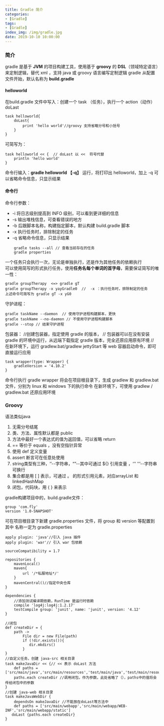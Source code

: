```yaml
---
title: Gradle 简介
categories:
- [Gradle]
tags:
- [Gradle]
index_img: /img/gradle.jpg
date: 2019-10-10 10:00:00
---
```


### 简介

gradle 是基于 **JVM** 的项目构建工具，使用基于 **groovy** 的 **DSL**（领域特定语言）来定制逻辑，替代 xml ，支持 java 或 groovy 语言编写定制逻辑
gradle 从配置文件开始，默认名称为 **build.gradle**

#### helloworld

在build.gradle 文件中写入：创建一个 task （任务），执行一个 action（动作）doLast

```
task helloworld{
    doLast{
        print 'hello world'//groovy 支持省略分号和小括号
    }
}
```

可简写为：
```
task helloworld << {  // doLast 以 <<  符号代替
    println 'hello world'
}
```

命令行输入：**gradle helloworld 【-q】** 运行，将打印出 helloworld，加上 -q 可以省略命令信息，只显示结果

#### 命令行

命令行参数：
* -i 将日志级别提高到 INFO 级别，可以看到更详细的信息
* -s 输出堆栈信息，可查看错误的地方
* -b 后跟脚本名称，构建指定脚本，默认构建 build.gradle 脚本
* -x 执行任务时，排除制定的任务
* -q 省略命令信息，只显示结果
```
    gradle tasks --all // 查看当前存在的任务
    gradle properties
``` 
一个任务只会执行一次，无论是单独执行，还是作为其他任务的依赖执行<br/>
可以使用简写的形式执行任务，使用**任务名每个单词的首字母**，需要保证简写的唯一性：

```
gradle groupTherapy  <=> gradle gT
gradle groupTherapy -x yayGradle0  //  -x ：执行任务时，排除制定的任务
上述命令可简写为 gradle gT -x yG0
```

守护进程：
```
gradle taskName --daemon  // 使用守护进程构建脚本，更快
gradle taskName --no-daemon // 不使用守护进程构建脚本
gradle --stop // 结束守护进程 
```

包装器：
//创建包装器，指定使用 gradle 的版本，
// 包装器可以在没有安装 gradle 的环境中运行，从远端下载指定 gradle 版本，完全还原应用原有环境
// 在新环境下，运行 gradlew.bat/gradlew jettyStart 等 web 容器启动命令，即可直接运行应用
```
task wrapper(type: Wrapper) {
    gradleVersion = '4.10.2'
}
```
命令行执行 gradle wrapper 将会在项目根目录下，生成 gradlew 和 gradlew.bat 文件，分别为 linux 和 windows 下的执行命令
在新环境下，可使用 gradlew / gradlew.bat 还原应用环境 
### Groovy

语法类似java

1. 无需分号结尾
2. 类、方法、属性默认都是 public
3. 方法中最好一个表达式的值为返回值，可以省略 return
4. == 等价于 equals ，没有空指针异常
5. 使用 def 定义变量
6. assert 断言可在任意处使用
7. string类型有三种，‘’--字符串，“”--其中可通过 ${} 引用变量 ，‘’‘ ’‘’--字符串可换行
8. 集合都是用 [ ] 表示，可通过 。 的形式引用元素，对应arrayList 和 linkedHashMap
9. 闭包，代码块，用 { } 来表示

gradle构建项目中的，build.gradle文件：

```
group 'com.fly'
version '1.0-SNAPSHOT'
```

可在项目根目录下新建 gradle.properties 文件，将 group 和 version 等配置到其中
名称一定为 gradle.properties

```
apply plugin: 'java'//引入 java 插件
apply plugin: 'war'// 引入 war 包依赖

sourceCompatibility = 1.7

repositories {
    mavenLocal()
    maven{
        url '/*私服地址*/'
    }
    mavenCentral()//指定中央仓库
}

dependencies {
    //添加测试编译期依赖，RunTime 是运行时依赖
    compile 'log4j:log4j:1.2.17'
    testCompile group: 'junit', name: 'junit', version: '4.12'
}

//闭包
def createDir = {
    path ->
        File dir = new File(path)
        if (!dir.exists()){
           dir.mkdirs()
        }
}
//自定义任务，创建 java-src 相关目录
task makeJavaDir << {// << 表示 doLast 方法
    def paths = ['src/main/java','src/main/resources','test/main/java','test/main/resources']
    paths.each createDir //调用闭包，作为参数，此处省略了（），paths中的值将会传给闭包中的参数
}
//创建 java-web 相关目录
task makeJavaWebDir {
    dependsOn makeJavaDir //不能放在doLast等方法中
    def paths = ['src/main/webapp','src/main/webapp/WEB-INF','src/main/webapp/static']
   doLast {paths.each createDir}
}
```
